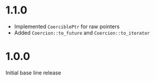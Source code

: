 # 1.1.0

* Implemented `CoerciblePtr` for raw pointers
* Added `Coercion::to_future` and `Coercion::to_iterator`

# 1.0.0

Initial base line release
